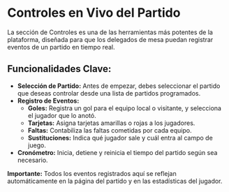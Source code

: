 # Controles en Vivo del Partido

La sección de Controles es una de las herramientas más potentes de la plataforma, diseñada para que los delegados de mesa puedan registrar eventos de un partido en tiempo real.

## Funcionalidades Clave:

- **Selección de Partido:** Antes de empezar, debes seleccionar el partido que deseas controlar desde una lista de partidos programados.
- **Registro de Eventos:**
  - **Goles:** Registra un gol para el equipo local o visitante, y selecciona el jugador que lo anotó.
  - **Tarjetas:** Asigna tarjetas amarillas o rojas a los jugadores.
  - **Faltas:** Contabiliza las faltas cometidas por cada equipo.
  - **Sustituciones:** Indica qué jugador sale y cuál entra al campo de juego.
- **Cronómetro:** Inicia, detiene y reinicia el tiempo del partido según sea necesario.

**Importante:** Todos los eventos registrados aquí se reflejan automáticamente en la página del partido y en las estadísticas del jugador.
